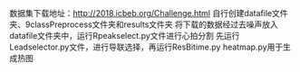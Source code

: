 数据集下载地址：http://2018.icbeb.org/Challenge.html
自行创建datafile文件夹、9classPreprocess文件夹和results文件夹
将下载的数据经过去噪声放入datafile文件夹中，运行Rpeakselect.py文件进行心拍分割
先运行Leadselector.py文件，进行导联选择，再运行ResBitime.py
heatmap.py用于生成热图

